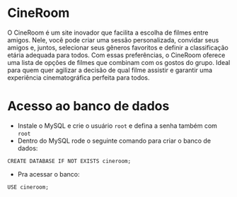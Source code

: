 # CineRoom

O CineRoom é um site inovador que facilita a escolha de filmes entre amigos. Nele, você pode criar uma sessão personalizada, convidar seus amigos e, juntos, selecionar seus gêneros favoritos e definir a classificação etária adequada para todos. Com essas preferências, o CineRoom oferece uma lista de opções de filmes que combinam com os gostos do grupo. Ideal para quem quer agilizar a decisão de qual filme assistir e garantir uma experiência cinematográfica perfeita para todos.

# Acesso ao banco de dados
- Instale o MySQL e crie o usuário `root` e defina a senha também com `root`
- Dentro do MySQL rode o seguinte comando para criar o banco de dados:
```
CREATE DATABASE IF NOT EXISTS cineroom;
```
- Pra acessar o banco:
```
USE cineroom;
```
